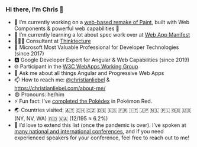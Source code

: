 ### Hi there, I’m Chris 👋

- 🔭 I’m currently working on a [web-based remake of Paint](https://github.com/christianliebel/paint), built with Web Components & powerful web capabilities 🐡
- 🌱 I’m currently learning a lot about spec work over at [Web App Manifest](https://github.com/w3c/manifest)
- 👨🏼‍💻 Consultant at [Thinktecture](https://www.thinktecture.com)
- 🔷 Microsoft Most Valuable Professional for Developer Technologies (since 2017)
- 🅰️ Google Developer Expert for Angular & Web Capabilities (since 2019) <!-- - 🤔 I’m looking for help with ... -->
- 🌐 Participant in the [W3C WebApps Working Group](https://www.w3.org/2019/webapps/)
- 💬 Ask me about all things Angular and Progressive Web Apps
- 📫 How to reach me: [@christianliebel](https://twitter.com/christianliebel) & https://christianliebel.com/about-me/
- 😄 Pronouns: he/him
- ⚡ Fun fact: I’ve [completed the Pokédex](https://github.com/pret/pokered/blob/master/engine/events/diploma.asm#L108-L112) in Pokémon Red.
- 🌏 Countries visited: 🇦🇹 🇨🇭 🇨🇿 🇩🇪 🇪🇸 🇫🇷 🇮🇹 🇯🇵 🇳🇱 🇵🇱 🇬🇧 🇺🇸 (NY, NV, WA) 🇷🇴 🇻🇦 (12/195 ≈ 6.2%)
- 📍 I’d love to extend this list (once the pandemic is over). I’ve spoken at [many national and international conferences](https://christianliebel.com/talks/), and if you need experienced speakers for your conference, feel free to reach out to me!
